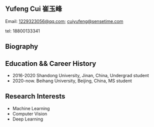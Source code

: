 ## Yufeng Cui 崔玉峰

Email: 1229323056@qq.com; cuiyufeng@sensetime.com

tel: 18800133341


## Biography

## Education && Career History

+ 2016-2020 Shandong University, Jinan, China, Undergrad student
+ 2020-now. Beihang University, Beijing, China, MS student

## Research Interests

+ Machine Learning
+ Computer Vision
+ Deep Learning
